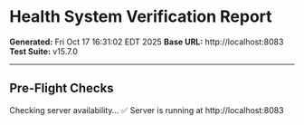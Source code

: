 # Health System Verification Report

**Generated:** Fri Oct 17 16:31:02 EDT 2025
**Base URL:** http://localhost:8083
**Test Suite:** v15.7.0

---

## Pre-Flight Checks

Checking server availability...
✅ Server is running at http://localhost:8083
